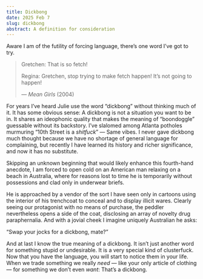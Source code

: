 ```yaml
---
title: Dickbong
date: 2025 Feb 7
slug: dickbong
abstract: A definition for consideration
---
```


Aware I am of the futility of forcing language, there’s one word I’ve got to try.

> Gretchen: That is so fetch!
>
> Regina: Gretchen, stop trying to make fetch happen! It’s not going to happen!
>
> — *Mean Girls* (2004)

For years I’ve heard Julie use the word “dickbong” without thinking much of it. It has some obvious sense: A dickbong is not a situation you want to be in. It shares an ideophonic quality that makes the meaning of “boondoggle” guessable without its backstory. I’ve slalomed among Atlanta potholes murmuring “10th Street is a *shitfuck*” — Same vibes. I never gave dickbong much thought because we have no shortage of general language for complaining, but recently I have learned its history and richer significance, and now it has no substitute.

Skipping an unknown beginning that would likely enhance this fourth-hand anecdote, I am forced to open cold on an American man relaxing on a beach in Australia, where for reasons lost to time he is temporarily without possessions and clad only in underwear briefs.

He is approached by a vendor of the sort I have seen only in cartoons using the interior of his trenchcoat to conceal and to display illicit wares. Clearly seeing our protagonist with no means of purchase, the peddler nevertheless opens a side of the coat, disclosing an array of novelty drug paraphernalia. And with a jovial cheek I imagine uniquely Australian he asks:

“Swap your jocks for a dickbong, mate?”

And at last I know the true meaning of a dickbong. It isn’t just another word for something stupid or undesirable. It is a very special kind of clusterfuck. Now that you have the language, you will start to notice them in your life. When we trade something we really *need* — like your only article of clothing — for something we don’t even *want*: That’s a dickbong.
